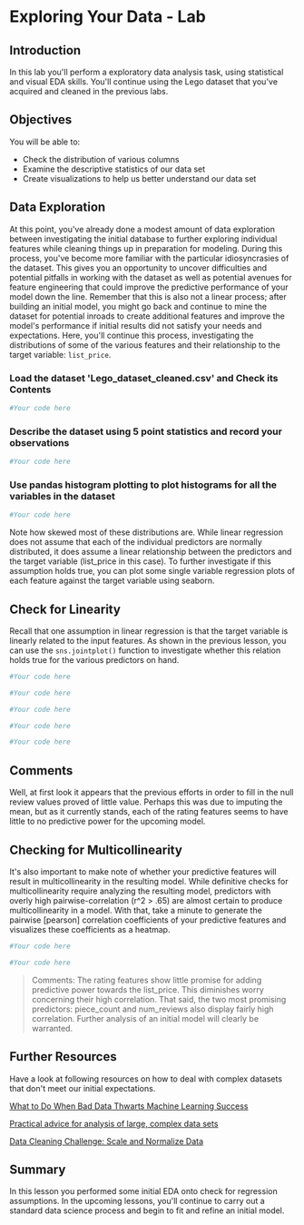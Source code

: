 
# Exploring Your Data - Lab

## Introduction 

In this lab you'll perform a exploratory data analysis task, using statistical and visual EDA skills. You'll continue using the Lego dataset that you've acquired and cleaned in the previous labs. 

## Objectives
You will be able to:

* Check the distribution of various columns
* Examine the descriptive statistics of our data set
* Create visualizations to help us better understand our data set

## Data Exploration

At this point, you've already done a modest amount of data exploration between investigating the initial database to further exploring individual features while cleaning things up in preparation for modeling. During this process, you've become more familiar with the particular idiosyncrasies of the dataset. This gives you an opportunity to uncover difficulties and potential pitfalls in working with the dataset as well as potential avenues for feature engineering that could improve the predictive performance of your model down the line. Remember that this is also not a linear process; after building an initial model, you might go back and continue to mine the dataset for potential inroads to create additional features and improve the model's performance if initial results did not satisfy your needs and expectations. Here, you'll continue this process, investigating the distributions of some of the various features and their relationship to the target variable: `list_price`.

### Load the dataset 'Lego_dataset_cleaned.csv'  and Check its Contents 


```python
#Your code here
```

### Describe the dataset using 5 point statistics and record your observations


```python
#Your code here
```

### Use pandas histogram plotting to plot histograms for all the variables in the dataset


```python
#Your code here
```

Note how skewed most of these distributions are. While linear regression does not assume that each of the individual predictors are normally distributed, it does assume a linear relationship between the predictors and the target variable (list_price in this case). To further investigate if this assumption holds true, you can plot some single variable regression plots of each feature against the target variable using seaborn.

## Check for Linearity

Recall that one assumption in linear regression is that the target variable is linearly related to the input features. As shown in the previous lesson, you can use the `sns.jointplot()` function to investigate whether this relation holds true for the various predictors on hand.


```python
#Your code here
```


```python
#Your code here
```


```python
#Your code here
```


```python
#Your code here
```


```python
#Your code here
```

## Comments

Well, at first look it appears that the previous efforts in order to fill in the null review values proved of little value. Perhaps this was due to imputing the mean, but as it currently stands, each of the rating features seems to have little to no predictive power for the upcoming model.

## Checking for Multicollinearity

It's also important to make note of whether your predictive features will result in multicollinearity in the resulting model. While definitive checks for multicollinearity require analyzing the resulting model, predictors with overly high pairwise-correlation (r^2 > .65) are almost certain to produce multicollinearity in a model. With that, take a minute to generate the pairwise [pearson] correlation coefficients of your predictive features and visualizes these coefficients as a heatmap.


```python
#Your code here
```


```python
#Your code here
```

> Comments: The rating features show little promise for adding predictive power towards the list_price. This diminishes worry concerning their high correlation. That said, the two most promising predictors: piece_count and num_reviews also display fairly high correlation. Further analysis of an initial model will clearly be warranted.

## Further Resources

Have a look at following resources on how to deal with complex datasets that don't meet our initial expectations. 

[What to Do When Bad Data Thwarts Machine Learning Success](https://towardsdatascience.com/what-to-do-when-bad-data-thwarts-machine-learning-success-fb82249aae8b)

[Practical advice for analysis of large, complex data sets ](http://www.unofficialgoogledatascience.com/2016/10/practical-advice-for-analysis-of-large.html)

[Data Cleaning Challenge: Scale and Normalize Data](https://www.kaggle.com/rtatman/data-cleaning-challenge-scale-and-normalize-data)

## Summary 

In this lesson you performed some initial EDA onto check for regression assumptions. In the upcoming lessons, you'll continue to carry out a standard data science process and begin to fit and refine an initial model.

